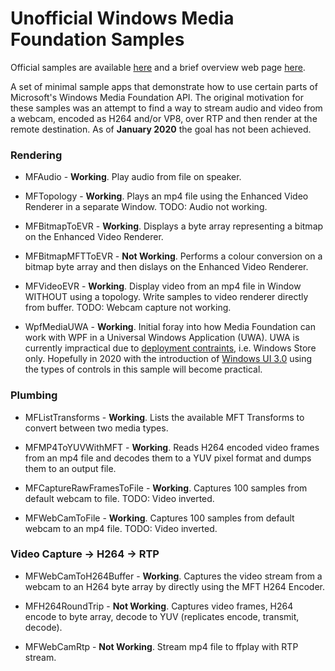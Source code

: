 # Unofficial Windows Media Foundation Samples

Official samples are available [here](https://github.com/microsoft/Windows-classic-samples/tree/master/Samples/Win7Samples/multimedia/mediafoundation) and a brief overview web page [here](https://docs.microsoft.com/en-us/windows/win32/medfound/media-foundation-sdk-samples).

A set of minimal sample apps that demonstrate how to use certain parts of Microsoft's Windows Media Foundation API. The original motivation for these samples was an attempt to find a way to stream audio and video from a webcam, encoded as H264 and/or VP8, over RTP and then render at the remote destination. As of **January 2020** the goal has not been achieved.

### Rendering

 - MFAudio - **Working**. Play audio from file on speaker.
 
 - MFTopology - **Working**. Plays an mp4 file using the Enhanced Video Renderer in a separate Window. TODO: Audio not working.
 
 - MFBitmapToEVR - **Working**. Displays a byte array representing a bitmap on the Enhanced Video Renderer.
 
 - MFBitmapMFTToEVR - **Not Working**. Performs a colour conversion on a bitmap byte array and then dislays on the Enhanced Video Renderer. 
 
 - MFVideoEVR - **Working**. Display video from an mp4 file in Window WITHOUT using a topology. Write samples to video renderer directly from buffer. TODO: Webcam capture not working.
 
 - WpfMediaUWA - **Working**. Initial foray into how Media Foundation can work with WPF in a Universal Windows Application (UWA). UWA is currently impractical due to [deployment contraints](https://docs.microsoft.com/en-us/windows/apps/desktop/choose-your-platform), i.e. Windows Store only. Hopefully in 2020 with the introduction of [Windows UI 3.0](https://docs.microsoft.com/en-us/uwp/toolkits/) using the types of controls in this sample will become practical.
 
### Plumbing

 - MFListTransforms - **Working**. Lists the available MFT Transforms to convert between two media types.
 
 - MFMP4ToYUVWithMFT - **Working**. Reads H264 encoded video frames from an mp4 file and decodes them to a YUV pixel format and dumps them to an output file.
 
 - MFCaptureRawFramesToFile - **Working**. Captures 100 samples from default webcam to file. TODO: Video inverted.
 
 - MFWebCamToFile - **Working**. Captures 100 samples from default webcam to an mp4 file. TODO: Video inverted.

### Video Capture -> H264 -> RTP

 - MFWebCamToH264Buffer - **Working**. Captures the video stream from a webcam to an H264 byte array by directly using the MFT H264 Encoder.

 - MFH264RoundTrip - **Not Working**. Captures video frames, H264 encode to byte array, decode to YUV (replicates encode, transmit, decode).

 - MFWebCamRtp - **Not Working**. Stream mp4 file to ffplay with RTP stream.
 
 

 

